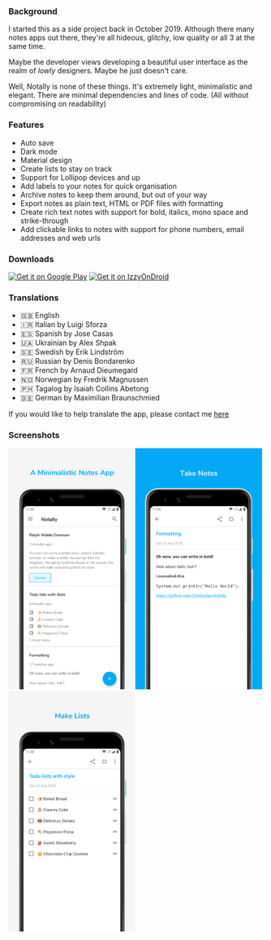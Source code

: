 ### Background
I started this as a side project back in October 2019. Although there many notes apps out there, they're all hideous, glitchy, low quality or all 3 at the same time.

Maybe the developer views developing a beautiful user interface as the realm of _lowly_ designers. Maybe he just doesn't care.

Well, Notally is none of these things. It's extremely light, minimalistic and elegant. There are minimal dependencies and lines of code. (All without compromising on readability)

### Features
* Auto save
* Dark mode
* Material design
* Create lists to stay on track
* Support for Lollipop devices and up
* Add labels to your notes for quick organisation
* Archive notes to keep them around, but out of your way
* Export notes as plain text, HTML or PDF files with formatting
* Create rich text notes with support for bold, italics, mono space and strike-through
* Add clickable links to notes with support for phone numbers, email addresses and web urls

### Downloads
[<img src="https://play.google.com/intl/en_us/badges/images/generic/en_badge_web_generic.png" alt="Get it on Google Play"  height="70"/>](https://play.google.com/store/apps/details?id=com.omgodse.notally)
[<img src="https://gitlab.com/IzzyOnDroid/repo/-/raw/master/assets/IzzyOnDroid.png" alt="Get it on IzzyOnDroid" height="70"/>](https://apt.izzysoft.de/fdroid/index/apk/com.omgodse.notally)

### Translations
* 🇬🇧 English
* 🇮🇷 Italian by Luigi Sforza
* 🇪🇸 Spanish by Jose Casas
* 🇺🇦 Ukrainian by Alex Shpak
* 🇸🇪 Swedish by Erik Lindström
* 🇷🇺 Russian by Denis Bondarenko
* 🇫🇷 French by Arnaud Dieumegard
* 🇳🇴 Norwegian by Fredrik Magnussen
* 🇵🇭 Tagalog by Isaiah Collins Abetong
* 🇩🇪 German by Maximilian Braunschmied

If you would like to help translate the app, please contact me [here](mailto:omgodseapps@gmail.com)

### Screenshots
<img src="images/Notally.png" width="250"/><img src="images/Take%20Notes.png" width="250"/><img src="images/Make%20Lists.png" width="250"/>
